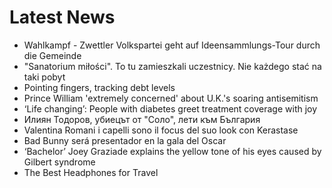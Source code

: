 # Latest News
-  Wahlkampf - Zwettler Volkspartei geht auf Ideensammlungs-Tour durch die Gemeinde
-  "Sanatorium miłości". To tu zamieszkali uczestnicy. Nie każdego stać na taki pobyt
-  Pointing fingers, tracking debt levels
-  Prince William 'extremely concerned' about U.K.'s soaring antisemitism
-  ‘Life changing’: People with diabetes greet treatment coverage with joy
-  Илиян Тодоров, убиецът от "Соло", лети към България
-  Valentina Romani i capelli sono il focus del suo look con Kerastase
-  Bad Bunny será presentador en la gala del Oscar
-  ‘Bachelor’ Joey Graziade explains the yellow tone of his eyes caused by Gilbert syndrome
-  The Best Headphones for Travel
